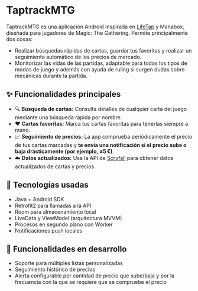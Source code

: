 # TaptrackMTG

TaptrackMTG es una aplicación Android inspirada en [LifeTap](https://play.google.com/store/apps/details?id=com.lifetap&hl=es_419&pli=1) y Manabox, diseñada para jugadores de Magic: The Gathering. Permite principalmente dos cosas:
- Realizar búsquedas rápidas de cartas, guardar tus favoritas y realizar un seguimiento automático de los precios de mercado.
- Monitorizar las vidas de las partidas, adaptable para todos los tipos de modos de juego y además con ayuda de ruling si surgen dudas sobre mecánicas durante la partida.

## ✨ Funcionalidades principales

- 🔍 **Búsqueda de cartas:** Consulta detalles de cualquier carta del juego mediante una búsqueda rápida por nombre.
- ❤️ **Cartas favoritas:** Marca tus cartas favoritas para tenerlas siempre a mano.
- 📈 **Seguimiento de precios:** La app comprueba periódicamente el precio de tus cartas marcadas y **te envía una notificación si el precio sube o baja drásticamente (por ejemplo, ±5 €)**.
- ☁️ **Datos actualizados:** Usa la API de [Scryfall](https://scryfall.com/docs/api) para obtener datos actualizados de cartas y precios.

## 📱 Tecnologías usadas

- Java + Android SDK
- Retrofit2 para llamadas a la API
- Room para almacenamiento local
- LiveData y ViewModel (arquitectura MVVM)
- Procesos en segundo plano con Worker
- Notificaciones push locales

## 🚧 Funcionalidades en desarrollo

- Soporte para múltiples listas personalizadas
- Seguimiento histórico de precios
- Alerta configurable por cantidad de precio que sube/baja y por la frecuencia con la que se requiere que se compruebe el precio

